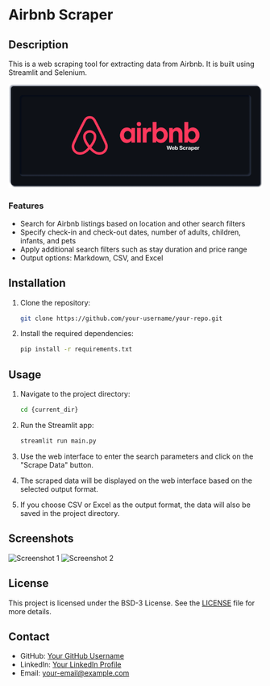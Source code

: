 # Airbnb Scraper

## Description

This is a web scraping tool for extracting data from Airbnb. It is built using Streamlit and Selenium.

![Airbnb Scraper](./images/airbnb_scrapper_logo.jpg)

### Features

- Search for Airbnb listings based on location and other search filters
- Specify check-in and check-out dates, number of adults, children, infants, and pets
- Apply additional search filters such as stay duration and price range
- Output options: Markdown, CSV, and Excel

## Installation

1. Clone the repository:

   ```bash
   git clone https://github.com/your-username/your-repo.git
   ```

2. Install the required dependencies:
   ```bash
   pip install -r requirements.txt
   ```

## Usage

1. Navigate to the project directory:

   ```bash
   cd {current_dir}
   ```

2. Run the Streamlit app:

   ```bash
   streamlit run main.py
   ```

3. Use the web interface to enter the search parameters and click on the "Scrape Data" button.

4. The scraped data will be displayed on the web interface based on the selected output format.

5. If you choose CSV or Excel as the output format, the data will also be saved in the project directory.

## Screenshots

![Screenshot 1](./images/screenshot1.png)
![Screenshot 2](./images/screenshot2.png)

## License

This project is licensed under the BSD-3 License. See the [LICENSE](./LICENSE) file for more details.

## Contact

- GitHub: [Your GitHub Username](https://github.com/your-username)
- LinkedIn: [Your LinkedIn Profile](https://www.linkedin.com/in/your-profile)
- Email: your-email@example.com
